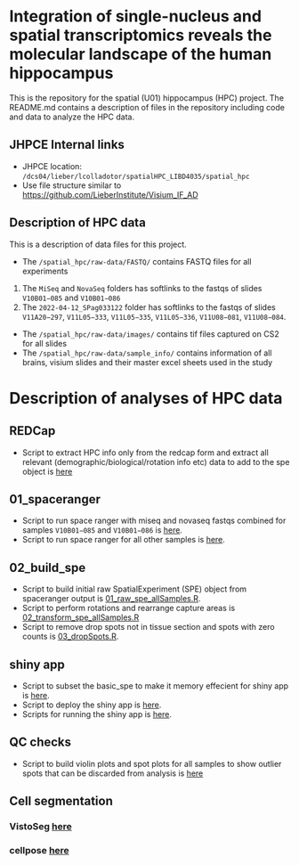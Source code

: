 # Integration of single-nucleus and spatial transcriptomics reveals the molecular landscape of the human hippocampus

This is the repository for the spatial (U01) hippocampus (HPC) project. The README.md contains a description of files in the repository including code and data to analyze the HPC data. 

## JHPCE Internal links

* JHPCE location: `/dcs04/lieber/lcolladotor/spatialHPC_LIBD4035/spatial_hpc`
* Use file structure similar to https://github.com/LieberInstitute/Visium_IF_AD

## Description of HPC data

This is a description of data files for this project. 

- The `/spatial_hpc/raw-data/FASTQ/` contains FASTQ files for all experiments
1. The `MiSeq` and `NovaSeq` folders has softlinks to the fastqs of slides `V10B01−085` and `V10B01−086`
2. The `2022-04-12_SPag033122` folder has softlinks to the fastqs of slides `V11A20−297`, `V11L05−333`, `V11L05−335`, `V11L05−336`, `V11U08−081`, `V11U08−084`.
- The `/spatial_hpc/raw-data/images/` contains tif files captured on CS2 for all slides 
- The `/spatial_hpc/raw-data/sample_info/` contains information of all brains, visium slides and their master excel sheets used in the study

# Description of analyses of HPC data 

## REDCap
- Script to extract HPC info only from the redcap form and extract all relevant (demographic/biological/rotation info etc) data to add to the spe object is [here](https://github.com/LieberInstitute/spatial_hpc/blob/main/code/REDCap/REDCap.R)

## 01_spaceranger
- Script to run space ranger with miseq and novaseq fastqs combined for samples `V10B01−085` and `V10B01−086` is [here](https://github.com/LieberInstitute/spatial_hpc/blob/main/code/01_spaceranger/spaceranger_NovaSeq.sh). 
- Script to run space ranger for all other samples is [here](https://github.com/LieberInstitute/spatial_hpc/blob/main/code/01_spaceranger/spaceranger_2022-04-12_SPag033122.sh). 

## 02_build_spe
- Script to build initial raw SpatialExperiment (SPE) object from spaceranger output is [01_raw_spe_allSamples.R](https://github.com/LieberInstitute/spatial_hpc/blob/main/code/02_build_spe/01_raw_spe_allSamples.R). 
- Script to perform rotations and rearrange capture areas is [02_transform_spe_allSamples.R](https://github.com/LieberInstitute/spatial_hpc/blob/main/code/02_build_spe/02_transform_spe_allSamples.R)
- Script to remove drop spots not in tissue section and spots with zero counts is [03_dropSpots.R](https://github.com/LieberInstitute/spatial_hpc/blob/main/code/02_build_spe/03_dropSpots.R). 

## shiny app
- Script to subset the basic_spe to make it memory effecient for shiny app is [here](https://github.com/LieberInstitute/spatial_hpc/blob/main/code/03_shiny_app_basic/subset.R). 
- Script to deploy the shiny app is [here](https://github.com/LieberInstitute/spatial_hpc/blob/main/code/03_shiny_app_basic/deploy.R). 
- Scripts for running the shiny app is [here](https://github.com/LieberInstitute/spatial_hpc/blob/main/code/03_shiny_app_basic/app.R). 

## QC checks
- Script to build violin plots and spot plots for all samples to show outlier spots that can be discarded from analysis is [here](https://github.com/LieberInstitute/spatial_hpc/blob/main/code/04_QC/qc.R)

## Cell segmentation
### VistoSeg [here]()
### cellpose [here]()
